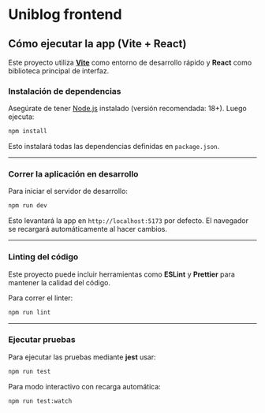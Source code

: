 # Uniblog frontend

## Cómo ejecutar la app (Vite + React)

Este proyecto utiliza **[Vite](https://vitejs.dev/)** como entorno de desarrollo rápido y **React** como biblioteca principal de interfaz.

### Instalación de dependencias

Asegúrate de tener [Node.js](https://nodejs.org/) instalado (versión recomendada: 18+). Luego ejecuta:

```bash
npm install
```

Esto instalará todas las dependencias definidas en `package.json`.

---

### Correr la aplicación en desarrollo

Para iniciar el servidor de desarrollo:

```bash
npm run dev
```

Esto levantará la app en `http://localhost:5173` por defecto. El navegador se recargará automáticamente al hacer cambios.

---

### Linting del código

Este proyecto puede incluir herramientas como **ESLint** y **Prettier** para mantener la calidad del código.

Para correr el linter:

```bash
npm run lint
```

---

### Ejecutar pruebas

Para ejecutar las pruebas mediante **jest** usar:

```bash
npm run test
```

Para modo interactivo con recarga automática:

```bash
npm run test:watch
```

